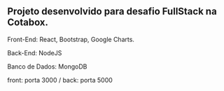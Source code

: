 
<h2>Projeto desenvolvido para desafio FullStack na Cotabox.</h2>
<p>Front-End: React, Bootstrap, Google Charts.</p>
<p>Back-End: NodeJS</p>
<p>Banco de Dados: MongoDB</p>

<p>front: porta 3000 / back: porta 5000</p>
